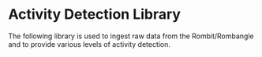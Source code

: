 # Activity Detection Library

The following library is used to ingest raw data from the Rombit/Rombangle
and to provide various levels of activity detection.
